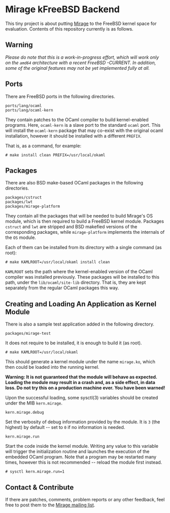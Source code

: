 Mirage kFreeBSD Backend
=======================

This tiny project is about putting [Mirage](http://openmirage.org/) to
the FreeBSD kernel space for evaluation.  Contents of this repository
currently is as follows.


Warning
-------

*Please do note that this is a work-in-progress effort, which will work
only on the `amd64` architecture with a recent FreeBSD -CURRENT.  In
addition, some of the original features may not be yet implemented fully
at all.*


Ports
-----

There are FreeBSD ports in the following directories.

    ports/lang/ocaml
    ports/lang/ocaml-kern

They contain patches to the OCaml compiler to build kernel-enabled
programs.  Here, `ocaml-kern` is a slave port to the standard `ocaml`
port.  This will install the `ocaml-kern` package that may co-exist with
the original ocaml installation, however it should be installed with a
different `PREFIX`.

That is, as a command, for example:

    # make install clean PREFIX=/usr/local/okaml


Packages
--------

There are also BSD make-based OCaml packages in the following
directories.

    packages/cstruct
    packages/lwt
    packages/mirage-platform

They contain all the packages that will be needed to build Mirage's OS
module, which is then required to build a FreeBSD kernel module.
Packages `cstruct` and `lwt` are stripped and BSD makefied versions of
the corresponding packages, while `mirage-platform` implements the
internals of the `OS` module.

Each of them can be installed from its directory with a single command
(as root):

    # make KAMLROOT=/usr/local/okaml install clean

`KAMLROOT` sets the path where the kernel-enabled version of the OCaml
compiler was installed previously.  These packages will be installed to
this path, under the `lib/ocaml/site-lib` directory.  That is, they are
kept separately from the regular OCaml packages this way.


Creating and Loading An Application as Kernel Module
----------------------------------------------------

There is also a sample test application added in the following
directory.

    packages/mirage-test

It does not require to be installed, it is enough to build it (as root).

    # make KAMLROOT=/usr/local/okaml

This should generate a kernel module under the name `mirage.ko`, which
then could be loaded into the running kernel.

**Warning: It is not guaranteed that the module will behave as expected.
Loading the module may result in a crash and, as a side effect, in data
loss.  Do not try this on a production machine ever.  You have been
warned!**

Upon the successful loading, some sysctl(3) variables should be created
under the MIB `kern.mirage`.

    kern.mirage.debug

Set the verbosity of debug information provided by the module.  It is
`3` (the highest) by default -- set to `0` if no information is needed.

    kern.mirage.run

Start the code inside the kernel module.  Writing any value to this
variable will trigger the initialization routine and launches the
execution of the embedded OCaml program.  Note that a program may be
restarted many times, however this is not recommended -- reload the
module first instead.

    # sysctl kern.mirage.run=1


Contact & Contribute
--------------------

If there are patches, comments, problem reports or any other feedback,
feel free to post them to the
[Mirage mailing list](https://lists.cam.ac.uk/mailman/listinfo/cl-mirage).
